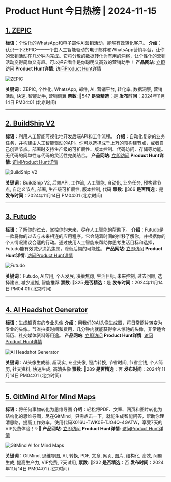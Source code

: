 # Product Hunt 今日热榜 | 2024-11-15

## [1. ZEPIC](https://www.producthunt.com/posts/zepic?utm_campaign=producthunt-api&utm_medium=api-v2&utm_source=Application%3A+phtrends+%28ID%3A+147529%29)
**标语**：个性化的WhatsApp和电子邮件AI营销活动，能够有效转化客户。
**介绍**：认识一下ZEPIC——一个由人工智能驱动的电子邮件和WhatsApp营销平台，让你的营销活动在几分钟内完成。它将分散的数据转化为有用的洞察，让个性化的营销活动变得简单又有趣。可以把它看作是你聪明又高效的营销助手！
**产品网站**: [立即访问](https://www.producthunt.com/r/TPWFD2FDS6UES2?utm_campaign=producthunt-api&utm_medium=api-v2&utm_source=Application%3A+phtrends+%28ID%3A+147529%29)
**Product Hunt详情**: [访问Product Hunt详情](https://www.producthunt.com/posts/zepic?utm_campaign=producthunt-api&utm_medium=api-v2&utm_source=Application%3A+phtrends+%28ID%3A+147529%29)

![ZEPIC](https://ph-files.imgix.net/2a984db7-5429-4f03-9f38-11147acfdabd.jpeg?auto=format&fit=crop&frame=1&h=512&w=1024)

**关键词**：ZEPIC, 个性化, WhatsApp, 邮件, AI, 营销平台, 转化率, 数据洞察, 营销活动, 快速, 智能助手, 营销侧翼
**票数**: 🔺547
**是否精选**：是
**发布时间**：2024年11月14日 PM04:01 (北京时间)

---

## [2. BuildShip V2](https://www.producthunt.com/posts/buildship-v2?utm_campaign=producthunt-api&utm_medium=api-v2&utm_source=Application%3A+phtrends+%28ID%3A+147529%29)
**标语**：利用人工智能可视化地开发后端API和工作流程。
**介绍**：自动化复杂的业务任务，并构建由人工智能驱动的API。你可以选择成千上万的预构建节点，或者自己创建节点。部署时支持生产级的可扩展性、版本控制、代码访问、存储等功能。无代码的简单性与代码的灵活性完美结合。
**产品网站**: [立即访问](https://www.producthunt.com/r/BBHAN6UW6JJAGM?utm_campaign=producthunt-api&utm_medium=api-v2&utm_source=Application%3A+phtrends+%28ID%3A+147529%29)
**Product Hunt详情**: [访问Product Hunt详情](https://www.producthunt.com/posts/buildship-v2?utm_campaign=producthunt-api&utm_medium=api-v2&utm_source=Application%3A+phtrends+%28ID%3A+147529%29)

![BuildShip V2](https://ph-files.imgix.net/64752750-1dee-4cae-86d9-a6ad6fb4d32b.png?auto=format&fit=crop&frame=1&h=512&w=1024)

**关键词**：BuildShip V2, 后端API, 工作流, 人工智能, 自动化, 业务任务, 预构建节点, 自定义节点, 部署, 生产级可扩展性, 版本控制, 代码
**票数**: 🔺366
**是否精选**：是
**发布时间**：2024年11月14日 PM04:01 (北京时间)

---

## [3. Futudo](https://www.producthunt.com/posts/futudo?utm_campaign=producthunt-api&utm_medium=api-v2&utm_source=Application%3A+phtrends+%28ID%3A+147529%29)
**标语**：了解你的过去，掌控你的未来，尽在人工智能的帮助下。
**介绍**：Futudo是一款将你的过去与未来相连的应用程序。它会随着时间的推移了解你，并根据你的个人情况建议合适的行动。通过使用人工智能来帮助你思考生活目标和选择，Futudo能有效减少决策焦虑，降低后悔的可能性。
**产品网站**: [立即访问](https://www.producthunt.com/r/DX2INCA6T6CJEO?utm_campaign=producthunt-api&utm_medium=api-v2&utm_source=Application%3A+phtrends+%28ID%3A+147529%29)
**Product Hunt详情**: [访问Product Hunt详情](https://www.producthunt.com/posts/futudo?utm_campaign=producthunt-api&utm_medium=api-v2&utm_source=Application%3A+phtrends+%28ID%3A+147529%29)

![Futudo](https://ph-files.imgix.net/3474a523-6e20-4e57-803c-41fac4785cbc.jpeg?auto=format&fit=crop&frame=1&h=512&w=1024)

**关键词**：Futudo, AI应用, 个人发展, 决策焦虑, 生活目标, 未来控制, 过去回顾, 选择建议, 减少遗憾, 智能推荐
**票数**: 🔺325
**是否精选**：是
**发布时间**：2024年11月14日 PM04:01 (北京时间)

---

## [4. AI Headshot Generator](https://www.producthunt.com/posts/ai-headshot-generator-4?utm_campaign=producthunt-api&utm_medium=api-v2&utm_source=Application%3A+phtrends+%28ID%3A+147529%29)
**标语**：生成超真实的专业头像
**介绍**：用我们的AI头像生成器，将日常照片转变为专业的头像。节省拍摄时间和费用，几分钟内就能获得令人惊艳的头像，非常适合简历、社交媒体资料等用途。
**产品网站**: [立即访问](https://www.producthunt.com/r/GSMXLHQXHCGZA3?utm_campaign=producthunt-api&utm_medium=api-v2&utm_source=Application%3A+phtrends+%28ID%3A+147529%29)
**Product Hunt详情**: [访问Product Hunt详情](https://www.producthunt.com/posts/ai-headshot-generator-4?utm_campaign=producthunt-api&utm_medium=api-v2&utm_source=Application%3A+phtrends+%28ID%3A+147529%29)

![AI Headshot Generator](https://ph-files.imgix.net/a6ec78e4-818c-499e-9093-842ad5b247a7.jpeg?auto=format&fit=crop&frame=1&h=512&w=1024)

**关键词**：AI头像生成器, 超现实, 专业头像, 照片转换, 节省时间, 节省金钱, 个人简历, 社交资料, 快速生成, 高清头像
**票数**: 🔺289
**是否精选**：否
**发布时间**：2024年11月14日 PM04:01 (北京时间)

---

## [5. GitMind AI for Mind Maps](https://www.producthunt.com/posts/gitmind-ai-for-mind-maps?utm_campaign=producthunt-api&utm_medium=api-v2&utm_source=Application%3A+phtrends+%28ID%3A+147529%29)
**标语**：将任何事物转化为思维导图
**介绍**：轻松将PDF、文章、网页和图片转化为结构化的思维导图，尽在GitMind。只需点击一下，就能生成智能问答，帮助你理清思路，提高工作效率。使用代码X016U-TWK0E-TJO4Q-4GATW，享受7天的VIP免费体验！✨📝
**产品网站**: [立即访问](https://www.producthunt.com/r/R4R2NYRTLJQO3H?utm_campaign=producthunt-api&utm_medium=api-v2&utm_source=Application%3A+phtrends+%28ID%3A+147529%29)
**Product Hunt详情**: [访问Product Hunt详情](https://www.producthunt.com/posts/gitmind-ai-for-mind-maps?utm_campaign=producthunt-api&utm_medium=api-v2&utm_source=Application%3A+phtrends+%28ID%3A+147529%29)

![GitMind AI for Mind Maps](https://ph-files.imgix.net/2c67aae2-889e-41e8-a67b-c8f96ace26d5.jpeg?auto=format&fit=crop&frame=1&h=512&w=1024)

**关键词**：GitMind, 思维导图, AI, 转换, PDF, 文章, 网页, 图片, 结构化, 高效, 问题生成, 提高生产力, VIP免费, 7天试用,
**票数**: 🔺232
**是否精选**：否
**发布时间**：2024年11月14日 PM04:01 (北京时间)

---

